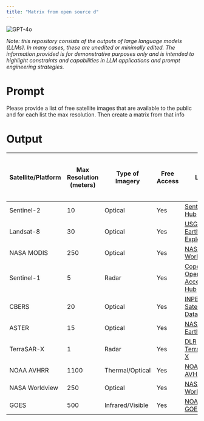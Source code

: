 ```yaml
---
title: "Matrix from open source d"
---
```

![GPT-4o](https://img.shields.io/badge/GPT--4o-3333FF?style=for-the-badge&logo=openai&logoColor=white)



*Note: this repository consists of the outputs of large language models (LLMs). In many cases, these are unedited or minimally edited. The information provided is for demonstrative purposes only and is intended to highlight constraints and capabilities in LLM applications and prompt engineering strategies.*


# Prompt

Please provide a list of free satellite images that are available to the public and for each list the max resolution. Then create a matrix from that info

# Output


| Satellite/Platform | Max Resolution (meters) | Type of Imagery  | Free Access | Link                                                       | Higher Resolution than Google Maps (30 cm) |
| ------------------ | ----------------------- | ---------------- | ----------- | ---------------------------------------------------------- | ------------------------------------------ |
| Sentinel-2         | 10                      | Optical          | Yes         | [Sentinel Hub](https://www.sentinel-hub.com)               | No                                         |
| Landsat-8          | 30                      | Optical          | Yes         | [USGS Earth Explorer](https://earthexplorer.usgs.gov)      | No                                         |
| NASA MODIS         | 250                     | Optical          | Yes         | [NASA Worldview](https://worldview.earthdata.nasa.gov)     | No                                         |
| Sentinel-1         | 5                       | Radar            | Yes         | [Copernicus Open Access Hub](https://scihub.copernicus.eu) | No                                         |
| CBERS              | 20                      | Optical          | Yes         | [INPE Satellite Data](http://www.dgi.inpe.br/CDSR/)        | No                                         |
| ASTER              | 15                      | Optical          | Yes         | [NASA EarthData](https://earthdata.nasa.gov)               | No                                         |
| TerraSAR-X         | 1                       | Radar            | Yes         | [DLR TerraSAR-X](https://sss.terrasar-x.dlr.de/)           | No                                         |
| NOAA AVHRR         | 1100                    | Thermal/Optical  | Yes         | [NOAA AVHRR](https://www.avl.class.noaa.gov/)              | No                                         |
| NASA Worldview     | 250                     | Optical          | Yes         | [NASA Worldview](https://worldview.earthdata.nasa.gov)     | No                                         |
| GOES               | 500                     | Infrared/Visible | Yes         | [NOAA GOES](https://www.goes.noaa.gov/)                    | No                                         |
